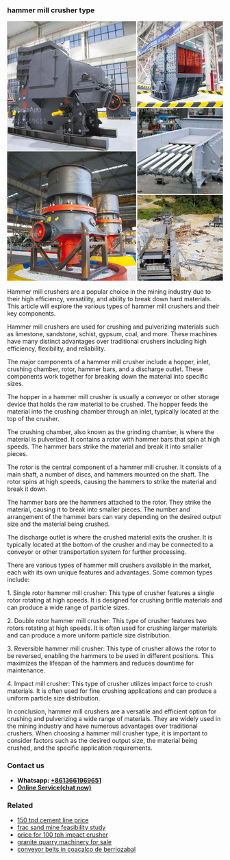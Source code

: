 <h3>hammer mill crusher type</h3><img src='1706755882.jpg' alt=''><p>Hammer mill crushers are a popular choice in the mining industry due to their high efficiency, versatility, and ability to break down hard materials. This article will explore the various types of hammer mill crushers and their key components.</p><p>Hammer mill crushers are used for crushing and pulverizing materials such as limestone, sandstone, schist, gypsum, coal, and more. These machines have many distinct advantages over traditional crushers including high efficiency, flexibility, and reliability.</p><p>The major components of a hammer mill crusher include a hopper, inlet, crushing chamber, rotor, hammer bars, and a discharge outlet. These components work together for breaking down the material into specific sizes.</p><p>The hopper in a hammer mill crusher is usually a conveyor or other storage device that holds the raw material to be crushed. The hopper feeds the material into the crushing chamber through an inlet, typically located at the top of the crusher.</p><p>The crushing chamber, also known as the grinding chamber, is where the material is pulverized. It contains a rotor with hammer bars that spin at high speeds. The hammer bars strike the material and break it into smaller pieces.</p><p>The rotor is the central component of a hammer mill crusher. It consists of a main shaft, a number of discs, and hammers mounted on the shaft. The rotor spins at high speeds, causing the hammers to strike the material and break it down.</p><p>The hammer bars are the hammers attached to the rotor. They strike the material, causing it to break into smaller pieces. The number and arrangement of the hammer bars can vary depending on the desired output size and the material being crushed.</p><p>The discharge outlet is where the crushed material exits the crusher. It is typically located at the bottom of the crusher and may be connected to a conveyor or other transportation system for further processing.</p><p>There are various types of hammer mill crushers available in the market, each with its own unique features and advantages. Some common types include:</p><p>1. Single rotor hammer mill crusher: This type of crusher features a single rotor rotating at high speeds. It is designed for crushing brittle materials and can produce a wide range of particle sizes.</p><p>2. Double rotor hammer mill crusher: This type of crusher features two rotors rotating at high speeds. It is often used for crushing larger materials and can produce a more uniform particle size distribution.</p><p>3. Reversible hammer mill crusher: This type of crusher allows the rotor to be reversed, enabling the hammers to be used in different positions. This maximizes the lifespan of the hammers and reduces downtime for maintenance.</p><p>4. Impact mill crusher: This type of crusher utilizes impact force to crush materials. It is often used for fine crushing applications and can produce a uniform particle size distribution.</p><p>In conclusion, hammer mill crushers are a versatile and efficient option for crushing and pulverizing a wide range of materials. They are widely used in the mining industry and have numerous advantages over traditional crushers. When choosing a hammer mill crusher type, it is important to consider factors such as the desired output size, the material being crushed, and the specific application requirements.</p><h3>Contact us</h3><ul><li><strong>Whatsapp:&nbsp;<a href="https://wa.me/8613661969651">+8613661969651</a></strong></li><li><a href="https://swt.shibang-china.com/?git&amp;zhl&amp;hammer mill crusher type"><strong>Online Service(chat now)</strong></a></li></ul><h3>Related</h3><ul><li><a href='150 tpd cement line price.md'>150 tpd cement line price</a></li><li><a href='frac sand mine feasibility study.md'>frac sand mine feasibility study</a></li><li><a href='price for 100 tph impact crusher.md'>price for 100 tph impact crusher</a></li><li><a href='granite quarry machinery for sale.md'>granite quarry machinery for sale</a></li><li><a href='conveyor belts in coacalco de berriozabal.md'>conveyor belts in coacalco de berriozabal</a></li></ul>